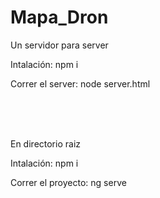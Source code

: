 # Mapa_Dron
<p>Un servidor para server</p>
<p>Intalación: npm i</p>
<p>Correr el server: node server.html</p>
</br>
</br>
</br>
<p>En directorio raiz</p>
<p>Intalación: npm i</p>
<p>Correr el proyecto: ng serve</p>
